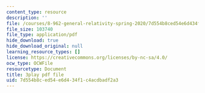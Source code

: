 ```yaml
---
content_type: resource
description: ''
file: /courses/8-962-general-relativity-spring-2020/7d554b8ced54e6d434f1c4acdbadf2a3_p_10lgn2BiI.pdf
file_size: 103740
file_type: application/pdf
hide_download: true
hide_download_original: null
learning_resource_types: []
license: https://creativecommons.org/licenses/by-nc-sa/4.0/
ocw_type: OCWFile
resourcetype: Document
title: 3play pdf file
uid: 7d554b8c-ed54-e6d4-34f1-c4acdbadf2a3
---
```

